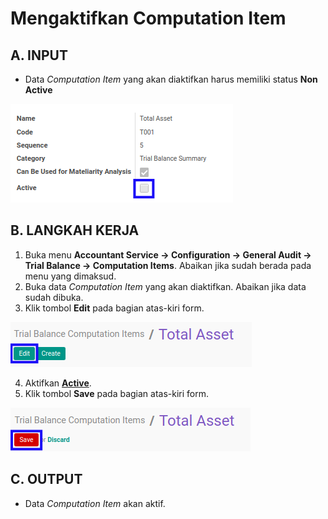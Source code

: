 # Mengaktifkan Computation Item

## A. INPUT

* Data *Computation Item* yang akan diaktifkan harus memiliki status **Non Active**

![](../../../img/computation-item/status-non-active.png)

## B. LANGKAH KERJA

1. Buka menu **Accountant Service -> Configuration -> General Audit -> Trial Balance -> Computation Items**. Abaikan jika sudah berada pada menu yang dimaksud.
2. Buka data *Computation Item* yang akan diaktifkan. Abaikan jika data sudah dibuka.
3. Klik tombol **Edit** pada bagian atas-kiri form.

![](../../../img/computation-item/tombol-edit.png)

4. Aktifkan **[Active](./penjelasan.md#field-active)**.
5. Klik tombol **Save** pada bagian atas-kiri form.

![](../../../img/computation-item/tombol-simpan-modifikasi.png)

## C. OUTPUT

* Data *Computation Item* akan aktif.
